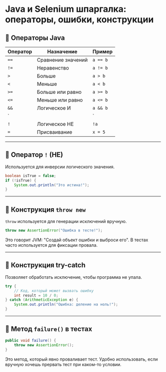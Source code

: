 
# Java и Selenium шпаргалка: операторы, ошибки, конструкции

## 🔹 Операторы Java

| Оператор | Назначение                | Пример               |
|----------|---------------------------|----------------------|
| `==`     | Сравнение значений        | `a == b`             |
| `!=`     | Неравенство               | `a != b`             |
| `>`      | Больше                    | `a > b`              |
| `<`      | Меньше                    | `a < b`              |
| `>=`     | Больше или равно          | `a >= b`             |
| `<=`     | Меньше или равно          | `a <= b`             |
| `&&`     | Логическое И              | `a && b`             |
| `||`     | Логическое ИЛИ            | `a || b`             |
| `!`      | Логическое НЕ             | `!a`                 |
| `=`      | Присваивание              | `x = 5`              |

---

## 🔹 Оператор `!` (НЕ)
Используется для инверсии логического значения.

```java
boolean isTrue = false;
if (!isTrue) {
    System.out.println("Это истина!");
}
```

---

## 🔹 Конструкция `throw new`
`throw` используется для генерации исключений вручную.

```java
throw new AssertionError("Ошибка в тесте!");
```

Это говорит JVM: "Создай объект ошибки и выброси его". В тестах часто используется для фиксации провала.

---

## 🔹 Конструкция try-catch

Позволяет обработать исключение, чтобы программа не упала.

```java
try {
    // Код, который может вызвать ошибку
    int result = 10 / 0;
} catch (ArithmeticException e) {
    System.out.println("Ошибка: деление на ноль!");
}
```

---

## 🔹 Метод `failure()` в тестах

```java
public void failure() {
    throw new AssertionError();
}
```

Это метод, который явно проваливает тест. Удобно использовать, если вручную хочешь прервать тест при каком-то условии.
